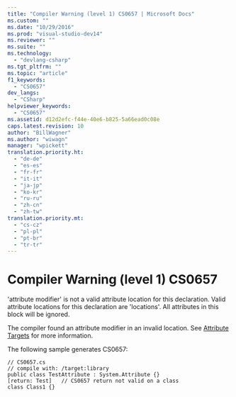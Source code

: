 ```yaml
---
title: "Compiler Warning (level 1) CS0657 | Microsoft Docs"
ms.custom: ""
ms.date: "10/29/2016"
ms.prod: "visual-studio-dev14"
ms.reviewer: ""
ms.suite: ""
ms.technology: 
  - "devlang-csharp"
ms.tgt_pltfrm: ""
ms.topic: "article"
f1_keywords: 
  - "CS0657"
dev_langs: 
  - "CSharp"
helpviewer_keywords: 
  - "CS0657"
ms.assetid: d12d2efc-f44e-40e6-b825-5a66ead0c08e
caps.latest.revision: 10
author: "BillWagner"
ms.author: "wiwagn"
manager: "wpickett"
translation.priority.ht: 
  - "de-de"
  - "es-es"
  - "fr-fr"
  - "it-it"
  - "ja-jp"
  - "ko-kr"
  - "ru-ru"
  - "zh-cn"
  - "zh-tw"
translation.priority.mt: 
  - "cs-cz"
  - "pl-pl"
  - "pt-br"
  - "tr-tr"
---
```

# Compiler Warning (level 1) CS0657
'attribute modifier' is not a valid attribute location for this declaration. Valid attribute locations for this declaration are 'locations'. All attributes in this block will be ignored.  
  
 The compiler found an attribute modifier in an invalid location. See [Attribute Targets](http://msdn.microsoft.com/en-us/59a261f0-1cfb-4aa5-b610-6b735389882c) for more information.  
  
 The following sample generates CS0657:  
  
```  
// CS0657.cs  
// compile with: /target:library  
public class TestAttribute : System.Attribute {}  
[return: Test]   // CS0657 return not valid on a class  
class Class1 {}  
```